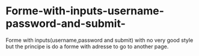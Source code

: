 # Forme-with-inputs-username-password-and-submit-
Forme with inputs(username,password and submit) with no very good style but the principe is do a forme with adresse to go to another page.
